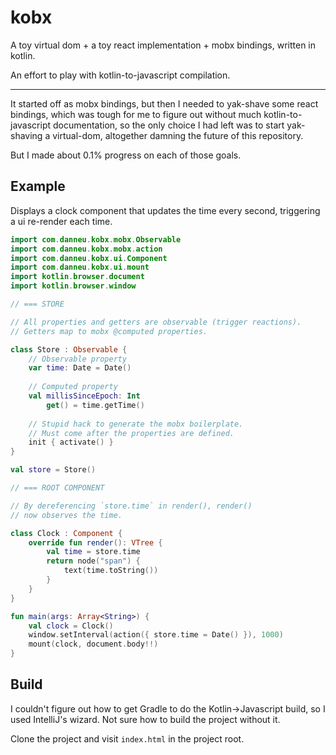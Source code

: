
# kobx

A toy virtual dom + a toy react implementation + mobx bindings,
written in kotlin.

An effort to play with kotlin-to-javascript compilation.

----

It started off as mobx bindings, but then I needed to
yak-shave some react bindings, which was tough for me
to figure out without much kotlin-to-javascript documentation,
so the only choice I had left was to start yak-shaving
a virtual-dom, altogether damning the future of this
repository.

But I made about 0.1% progress on each of those goals.

## Example

Displays a clock component that updates the time
every second, triggering a ui re-render each time.

``` kotlin
import com.danneu.kobx.mobx.Observable
import com.danneu.kobx.mobx.action
import com.danneu.kobx.ui.Component
import com.danneu.kobx.ui.mount
import kotlin.browser.document
import kotlin.browser.window

// === STORE

// All properties and getters are observable (trigger reactions).
// Getters map to mobx @computed properties.

class Store : Observable {
    // Observable property
    var time: Date = Date()
    
    // Computed property
    val millisSinceEpoch: Int 
        get() = time.getTime()
        
    // Stupid hack to generate the mobx boilerplate.
    // Must come after the properties are defined.
    init { activate() }
}

val store = Store()

// === ROOT COMPONENT

// By dereferencing `store.time` in render(), render()
// now observes the time.

class Clock : Component {
    override fun render(): VTree {
        val time = store.time
        return node("span") {
            text(time.toString())
        }
    }
}

fun main(args: Array<String>) {
    val clock = Clock()
    window.setInterval(action({ store.time = Date() }), 1000)
    mount(clock, document.body!!)
}
```

## Build

I couldn't figure out how to get Gradle to do the Kotlin->Javascript
build, so I used IntelliJ's wizard. Not sure how to build
the project without it.

Clone the project and visit `index.html` in the project root.

